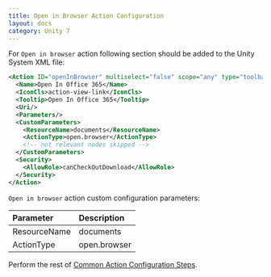```yaml
---
title: Open in Browser Action Configuration
layout: docs
category: Unity 7
---
```


For `Open in browser` action following section should be added to the Unity System XML file:
 
```xml
<Action ID="openInBrowser" multiselect="false" scope="any" type="toolbar">
  <Name>Open In Office 365</Name>
  <IconCls>action-view-link</IconCls>
  <Tooltip>Open In Office 365</Tooltip>
  <Uri/>
  <Parameters/>
  <CustomParameters>
    <ResourceName>documents</ResourceName>
    <ActionType>open.browser</ActionType>
    <!-- not relevant nodes skipped -->
  </CustomParameters>
  <Security>
    <AllowRole>canCheckOutDownload</AllowRole>
  </Security>
</Action>
```

`Open in browser` action custom configuration parameters:

| Parameter   | Description |
|:------------|:------------|
|ResourceName | documents |
|ActionType   | open.browser|

Perform the rest of [Common Action Configuration Steps](../actions.md#common-actions-configuration-steps). 

